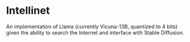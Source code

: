 # Intellinet
An implementation of Llama (currently Vicuna-13B, quantized to 4 bits) given the ability to search the Internet and interface with Stable Diffusion.
